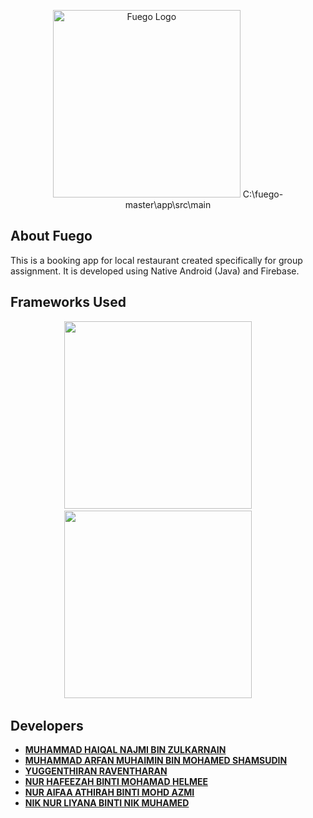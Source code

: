 <p align="center">
<img src="main/ic_fuego-playstore.png" width="300" alt="Fuego Logo"> C:\fuego-master\app\src\main
</p>

## About Fuego

This is a booking app for local restaurant created specifically for group assignment. It is developed using Native Android (Java) and Firebase.

## Frameworks Used

<p align="center">
<img src="https://1000logos.net/wp-content/uploads/2020/09/Java-Logo.png" width="300" />
    &nbsp; &nbsp; &nbsp; &nbsp;
<img src="https://upload.wikimedia.org/wikipedia/commons/b/bd/Firebase_Logo.png" width="300" />
    &nbsp; &nbsp; &nbsp; &nbsp;
</p>

## Developers

- **[MUHAMMAD HAIQAL NAJMI BIN ZULKARNAIN](https://github.com/HaiqalNajmi)**
- **[MUHAMMAD ARFAN MUHAIMIN BIN MOHAMED SHAMSUDIN](https://github.com/muhdarfan)**
- **[YUGGENTHIRAN RAVENTHARAN]()**
- **[NUR HAFEEZAH BINTI MOHAMAD HELMEE]()**
- **[NUR AIFAA ATHIRAH BINTI MOHD AZMI]()**
- **[NIK NUR LIYANA BINTI NIK MUHAMED]()**

